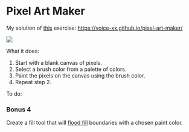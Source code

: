 # Pixel Art Maker

My solution of [this](https://github.com/gSchool/pixel-art-maker) exercise: https://voice-xx.github.io/pixel-art-maker/

![](https://voice-xx.github.io/pixel-art-maker/preview.png)

What it does:
1. Start with a blank canvas of pixels.
2. Select a brush color from a palette of colors.
3. Paint the pixels on the canvas using the brush color.
4. Repeat step 2.

To do:
### Bonus 4

Create a fill tool that will [flood fill](https://en.wikipedia.org/wiki/Flood_fill) boundaries with a chosen paint color. 
